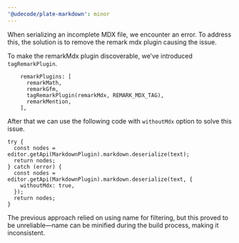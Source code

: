 ```yaml
---
'@udecode/plate-markdown': minor
---
```


When serializing an incomplete MDX file, we encounter an error. To address this, the solution is to remove the remark mdx plugin causing the issue.

To make the remarkMdx plugin discoverable, we’ve introduced `tagRemarkPlugin`.

```tsx
    remarkPlugins: [
      remarkMath,
      remarkGfm,
      tagRemarkPlugin(remarkMdx, REMARK_MDX_TAG),
      remarkMention,
    ],
```

After that we can use the following code with `withoutMdx` option to solve this issue.

```tsx
try {
  const nodes = editor.getApi(MarkdownPlugin).markdown.deserialize(text);
  return nodes;
} catch (error) {
  const nodes = editor.getApi(MarkdownPlugin).markdown.deserialize(text, {
    withoutMdx: true,
  });
  return nodes;
}
```

The previous approach relied on using name for filtering, but this proved to be unreliable—name can be minified during the build process, making it inconsistent.
